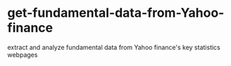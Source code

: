 # get-fundamental-data-from-Yahoo-finance
extract and analyze fundamental data from Yahoo finance's key statistics webpages
